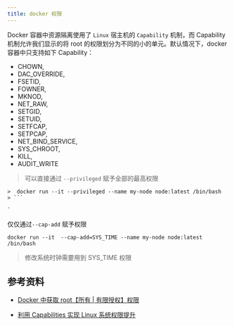 ```yaml
---
title: docker 权限
---
```


Docker 容器中资源隔离使用了 `Linux` 宿主机的 `Capability` 机制，而 Capability 机制允许我们显示的将 root 的权限划分为不同的小的单元。默认情况下，docker 容器中只支持如下 Capability：

* CHOWN, 
* DAC_OVERRIDE, 
* FSETID, 
* FOWNER, 
* MKNOD, 
* NET_RAW, 
* SETGID, 
* SETUID, 
* SETFCAP, 
* SETPCAP, 
* NET_BIND_SERVICE, 
* SYS_CHROOT, 
* KILL, 
* AUDIT_WRITE

> 可以直接通过 `--privileged` 赋予全部的最高权限
>
>  

```shell
>  docker run --it --privileged --name my-node node:latest /bin/bash
> ```

`

```

仅仅通过`--cap-add` 赋予权限

```shell
docker run --it  --cap-add=SYS_TIME --name my-node node:latest /bin/bash
````

> 修改系统时钟需要用到 SYS_TIME 权限

## 参考资料

* [Docker 中获取 root【所有 | 有限授权】权限](https://blog.csdn.net/liuwei0376/article/details/100310462)

* [利用 Capabilities 实现 Linux 系统权限提升](https://www.secrss.com/articles/28488)
